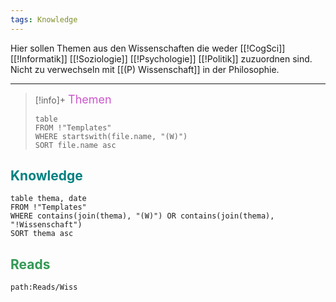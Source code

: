 ```yaml
---
tags: Knowledge
---
```

Hier sollen Themen aus den Wissenschaften die weder
[[!CogSci]]
[[!Informatik]]
[[!Soziologie]]
[[!Psychologie]]
[[!Politik]] zuzuordnen sind.
Nicht zu verwechseln mit [[(P) Wissenschaft]] in der Philosophie.

---
> [!info]+ <font color="cc55cc" size=4px>Themen</font>
> ```dataview
> table 
> FROM !"Templates"
> WHERE startswith(file.name, "(W)")
>SORT file.name asc
> ```
## <font color="teal">Knowledge</font>
```dataview
table thema, date
FROM !"Templates"
WHERE contains(join(thema), "(W)") OR contains(join(thema), "!Wissenschaft")
SORT thema asc
```

## <font color="#339955">Reads</font>
```query
path:Reads/Wiss
```